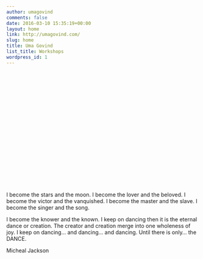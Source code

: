 ```yaml
---
author: umagovind
comments: false
date: 2016-03-10 15:35:19+00:00
layout: home
link: http://umagovind.com/
slug: home
title: Uma Govind
list_title: Workshops
wordpress_id: 1
---
```


<div class="custom-header-image" style="padding-top: 60%; background-image: url(/assets/images/uma-header.jpg);">
</div>


I become the stars and the moon.
I become the lover and the beloved.
I become the victor and the vanquished.
I become the master and the slave.
I become the singer and the song.

I become the knower and the known.
I keep on dancing then it is the eternal dance or creation.
The creator and creation merge into one wholeness of joy.
I keep on dancing… and dancing… and dancing.
Until there is only… the DANCE.

  Micheal Jackson
